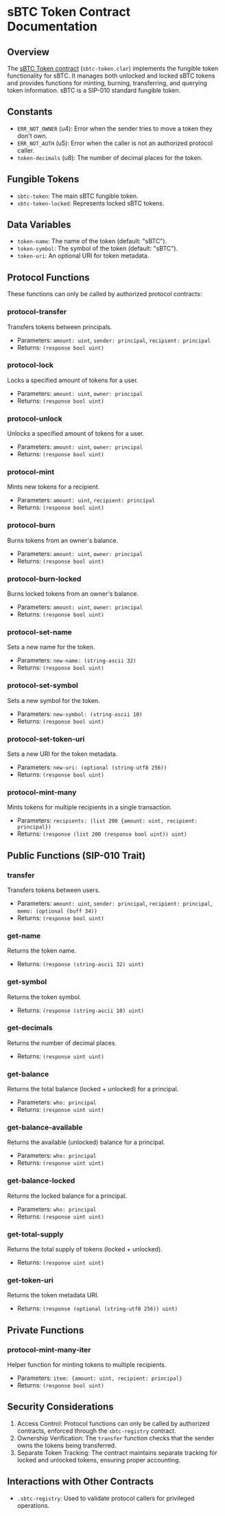 # sBTC Token Contract Documentation

## Overview

The [sBTC Token contract](https://github.com/stacks-network/sbtc/blob/main/contracts/contracts/sbtc-token.clar) (`sbtc-token.clar`) implements the fungible token functionality for sBTC. It manages both unlocked and locked sBTC tokens and provides functions for minting, burning, transferring, and querying token information. sBTC is a SIP-010 standard fungible token.

## Constants

- `ERR_NOT_OWNER` (u4): Error when the sender tries to move a token they don't own.
- `ERR_NOT_AUTH` (u5): Error when the caller is not an authorized protocol caller.
- `token-decimals` (u8): The number of decimal places for the token.

## Fungible Tokens

- `sbtc-token`: The main sBTC fungible token.
- `sbtc-token-locked`: Represents locked sBTC tokens.

## Data Variables

- `token-name`: The name of the token (default: "sBTC").
- `token-symbol`: The symbol of the token (default: "sBTC").
- `token-uri`: An optional URI for token metadata.

## Protocol Functions

These functions can only be called by authorized protocol contracts:

### protocol-transfer

Transfers tokens between principals.

- Parameters: `amount: uint`, `sender: principal`, `recipient: principal`
- Returns: `(response bool uint)`

### protocol-lock

Locks a specified amount of tokens for a user.

- Parameters: `amount: uint`, `owner: principal`
- Returns: `(response bool uint)`

### protocol-unlock

Unlocks a specified amount of tokens for a user.

- Parameters: `amount: uint`, `owner: principal`
- Returns: `(response bool uint)`

### protocol-mint

Mints new tokens for a recipient.

- Parameters: `amount: uint`, `recipient: principal`
- Returns: `(response bool uint)`

### protocol-burn

Burns tokens from an owner's balance.

- Parameters: `amount: uint`, `owner: principal`
- Returns: `(response bool uint)`

### protocol-burn-locked

Burns locked tokens from an owner's balance.

- Parameters: `amount: uint`, `owner: principal`
- Returns: `(response bool uint)`

### protocol-set-name

Sets a new name for the token.

- Parameters: `new-name: (string-ascii 32)`
- Returns: `(response bool uint)`

### protocol-set-symbol

Sets a new symbol for the token.

- Parameters: `new-symbol: (string-ascii 10)`
- Returns: `(response bool uint)`

### protocol-set-token-uri

Sets a new URI for the token metadata.

- Parameters: `new-uri: (optional (string-utf8 256))`
- Returns: `(response bool uint)`

### protocol-mint-many

Mints tokens for multiple recipients in a single transaction.

- Parameters: `recipients: (list 200 {amount: uint, recipient: principal})`
- Returns: `(response (list 200 (response bool uint)) uint)`

## Public Functions (SIP-010 Trait)

### transfer

Transfers tokens between users.

- Parameters: `amount: uint`, `sender: principal`, `recipient: principal`, `memo: (optional (buff 34))`
- Returns: `(response bool uint)`

### get-name

Returns the token name.

- Returns: `(response (string-ascii 32) uint)`

### get-symbol

Returns the token symbol.

- Returns: `(response (string-ascii 10) uint)`

### get-decimals

Returns the number of decimal places.

- Returns: `(response uint uint)`

### get-balance

Returns the total balance (locked + unlocked) for a principal.

- Parameters: `who: principal`
- Returns: `(response uint uint)`

### get-balance-available

Returns the available (unlocked) balance for a principal.

- Parameters: `who: principal`
- Returns: `(response uint uint)`

### get-balance-locked

Returns the locked balance for a principal.

- Parameters: `who: principal`
- Returns: `(response uint uint)`

### get-total-supply

Returns the total supply of tokens (locked + unlocked).

- Returns: `(response uint uint)`

### get-token-uri

Returns the token metadata URI.

- Returns: `(response (optional (string-utf8 256)) uint)`

## Private Functions

### protocol-mint-many-iter

Helper function for minting tokens to multiple recipients.

- Parameters: `item: {amount: uint, recipient: principal}`
- Returns: `(response bool uint)`

## Security Considerations

1. Access Control: Protocol functions can only be called by authorized contracts, enforced through the `sbtc-registry` contract.
2. Ownership Verification: The `transfer` function checks that the sender owns the tokens being transferred.
3. Separate Token Tracking: The contract maintains separate tracking for locked and unlocked tokens, ensuring proper accounting.

## Interactions with Other Contracts

- `.sbtc-registry`: Used to validate protocol callers for privileged operations.
